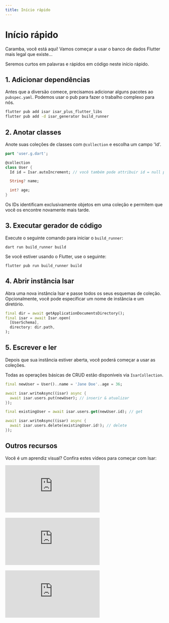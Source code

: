 ```yaml
---
title: Início rápido
---
```


# Início rápido

Caramba, você está aqui! Vamos começar a usar o banco de dados Flutter mais legal que existe...

Seremos curtos em palavras e rápidos em código neste início rápido.

## 1. Adicionar dependências

Antes que a diversão comece, precisamos adicionar alguns pacotes ao `pubspec.yaml`. Podemos usar o pub para fazer o trabalho complexo para nós.

```bash
flutter pub add isar isar_plus_flutter_libs
flutter pub add -d isar_generator build_runner
```

## 2. Anotar classes

Anote suas coleções de classes com `@collection` e escolha um campo 'Id'.

```dart
part 'user.g.dart';

@collection
class User {
  Id id = Isar.autoIncrement; // você também pode attribuir id = null para incrementar automaticamente

  String? name;

  int? age;
}
```

Os IDs identificam exclusivamente objetos em uma coleção e permitem que você os encontre novamente mais tarde.

## 3. Executar gerador de código

Execute o seguinte comando para iniciar o `build_runner`:

```
dart run build_runner build
```

Se você estiver usando o Flutter, use o seguinte:

```
flutter pub run build_runner build
```

## 4. Abrir instância Isar

Abra uma nova instância Isar e passe todos os seus esquemas de coleção. Opcionalmente, você pode especificar um nome de instância e um diretório.

```dart
final dir = await getApplicationDocumentsDirectory();
final isar = await Isar.open(
  [UserSchema],
  directory: dir.path,
);
```

## 5. Escrever e ler

Depois que sua instância estiver aberta, você poderá começar a usar as coleções.

Todas as operações básicas de CRUD estão disponíveis via `IsarCollection`.

```dart
final newUser = User()..name = 'Jane Doe'..age = 36;

await isar.writeAsync((isar) async {
  await isar.users.put(newUser); // inserir & atualizar
});

final existingUser = await isar.users.get(newUser.id); // get

await isar.writeAsync((isar) async {
  await isar.users.delete(existingUser.id!); // delete
});
```

## Outros recursos

Você é um aprendiz visual? Confira estes vídeos para começar com Isar:
<div class="video-block">
  <iframe max-width=100% height=auto src="https://www.youtube.com/embed/CwC9-a9hJv4" title="Isar Database" frameborder="0" allow="accelerometer; clipboard-write; encrypted-media; gyroscope; picture-in-picture" allowfullscreen></iframe>
</div>
<br>
<div class="video-block">
  <iframe max-width=100% height=auto src="https://www.youtube.com/embed/videoseries?list=PLKKf8l1ne4_hMBtRykh9GCC4MMyteUTyf" title="Isar Database" frameborder="0" allow="accelerometer; clipboard-write; encrypted-media; gyroscope; picture-in-picture" allowfullscreen></iframe>
</div>
<br>
<div class="video-block">
  <iframe max-width=100% height=auto src="https://www.youtube.com/embed/pdKb8HLCXOA " title="Isar Database" frameborder="0" allow="accelerometer; clipboard-write; encrypted-media; gyroscope; picture-in-picture" allowfullscreen></iframe>
</div>
